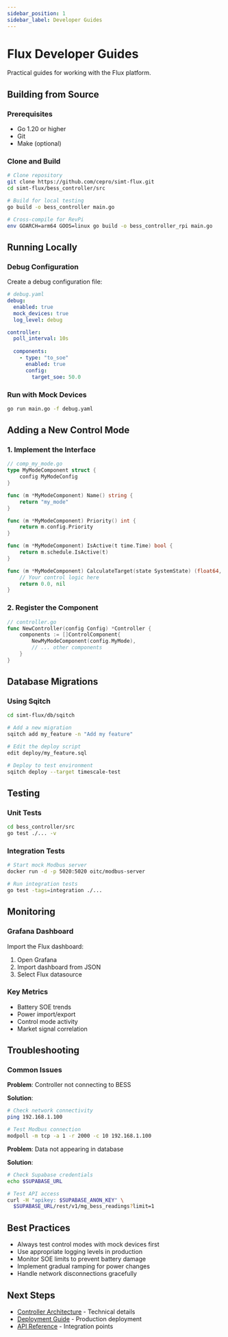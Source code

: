 ```yaml
---
sidebar_position: 1
sidebar_label: Developer Guides
---
```


# Flux Developer Guides

Practical guides for working with the Flux platform.

## Building from Source

### Prerequisites
- Go 1.20 or higher
- Git
- Make (optional)

### Clone and Build

```bash
# Clone repository
git clone https://github.com/cepro/simt-flux.git
cd simt-flux/bess_controller/src

# Build for local testing
go build -o bess_controller main.go

# Cross-compile for RevPi
env GOARCH=arm64 GOOS=linux go build -o bess_controller_rpi main.go
```

## Running Locally

### Debug Configuration

Create a debug configuration file:

```yaml
# debug.yaml
debug:
  enabled: true
  mock_devices: true
  log_level: debug

controller:
  poll_interval: 10s
  
  components:
    - type: "to_soe"
      enabled: true
      config:
        target_soe: 50.0
```

### Run with Mock Devices

```bash
go run main.go -f debug.yaml
```

## Adding a New Control Mode

### 1. Implement the Interface

```go
// comp_my_mode.go
type MyModeComponent struct {
    config MyModeConfig
}

func (m *MyModeComponent) Name() string {
    return "my_mode"
}

func (m *MyModeComponent) Priority() int {
    return m.config.Priority
}

func (m *MyModeComponent) IsActive(t time.Time) bool {
    return m.schedule.IsActive(t)
}

func (m *MyModeComponent) CalculateTarget(state SystemState) (float64, error) {
    // Your control logic here
    return 0.0, nil
}
```

### 2. Register the Component

```go
// controller.go
func NewController(config Config) *Controller {
    components := []ControlComponent{
        NewMyModeComponent(config.MyMode),
        // ... other components
    }
}
```

## Database Migrations

### Using Sqitch

```bash
cd simt-flux/db/sqitch

# Add a new migration
sqitch add my_feature -n "Add my feature"

# Edit the deploy script
edit deploy/my_feature.sql

# Deploy to test environment
sqitch deploy --target timescale-test
```

## Testing

### Unit Tests

```bash
cd bess_controller/src
go test ./... -v
```

### Integration Tests

```bash
# Start mock Modbus server
docker run -d -p 5020:5020 oitc/modbus-server

# Run integration tests
go test -tags=integration ./...
```

## Monitoring

### Grafana Dashboard

Import the Flux dashboard:

1. Open Grafana
2. Import dashboard from JSON
3. Select Flux datasource

### Key Metrics

- Battery SOE trends
- Power import/export
- Control mode activity
- Market signal correlation

## Troubleshooting

### Common Issues

**Problem**: Controller not connecting to BESS

**Solution**:
```bash
# Check network connectivity
ping 192.168.1.100

# Test Modbus connection
modpoll -m tcp -a 1 -r 2000 -c 10 192.168.1.100
```

**Problem**: Data not appearing in database

**Solution**:
```bash
# Check Supabase credentials
echo $SUPABASE_URL

# Test API access
curl -H "apikey: $SUPABASE_ANON_KEY" \
  $SUPABASE_URL/rest/v1/mg_bess_readings?limit=1
```

## Best Practices

- Always test control modes with mock devices first
- Use appropriate logging levels in production
- Monitor SOE limits to prevent battery damage
- Implement gradual ramping for power changes
- Handle network disconnections gracefully

## Next Steps

- [Controller Architecture](../controller/) - Technical details
- [Deployment Guide](../deployment/) - Production deployment
- [API Reference](../api/) - Integration points